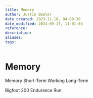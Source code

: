 ```yaml
---
title: Memory
author: Justin Bealer
date_created: 2023-11-16, 04-00-30
date_modified: 2024-09-17, 11-01-03
reference: 
description: 
aliases: 
tags: 
---
```

# Memory
Memory
    Short-Term
        Working
    Long-Term
    
    
Bigfoot 200 Endurance Run
